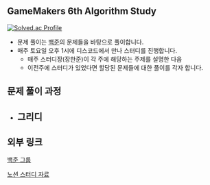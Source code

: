 ## GameMakers 6th Algorithm Study

[![Solved.ac Profile](http://mazassumnida.wtf/api/v2/generate_badge?boj=husk321)](https://solved.ac/husk321/)

- 문제 풀이는 [백준](https://www.acmicpc.net/)의 문제들을 바탕으로 풀이합니다.
- 매주 토요일 오후 1시에 디스코드에서 만나 스터디를 진행합니다.
  - 매주 스터디장(장한준)이 각 주에 해당하는 주제를 설명한 다음
  - 이전주에 스터디가 있었다면 할당된 문제들에 대한 풀이를 각자 합니다.



## 문제 풀이 과정

- 그리디
  - 



## 외부 링크

[백준 그룹](https://www.acmicpc.net/group/13854)



[노션 스터디 자료](https://precious-myth-50e.notion.site/Main-15d628a060a94447afd1bc709e5447f2)

